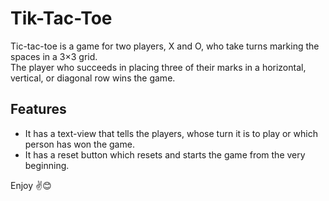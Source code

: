 # Tik-Tac-Toe
Tic-tac-toe is a game for two players, X and O, who take turns marking the spaces in a 3×3 grid. <br>
The player who succeeds in placing three of their marks in a horizontal, vertical, or diagonal row wins the game.

## Features
* It has a text-view that tells the players, whose turn it is to play or which person has won the game.
* It has a reset button which resets and starts the game from the very beginning.

Enjoy ✌😊
